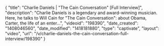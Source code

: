 {
    "title": "Charlie Daniels | \"The Cain Conversation\" [Full Interview]",
    "description": "Charlie Daniels is a legendary and award-winning musician. Here, he talks to Will Cain for \"The Cain Conversation\": about Obama, Carter, the life of an enter...",
    "videoid": "198390",
    "date_created": "1408046560",
    "date_modified": "1418181880",
    "type": "captivate",
    "layout": "video",
    "url": "\/v\/charlie-daniels-the-cain-conversation-full-interview\/198390"
}